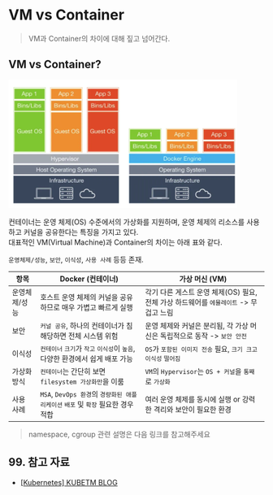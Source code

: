# VM vs Container

> VM과 Container의 차이에 대해 짚고 넘어간다.

## VM vs Container?

<img src="./img/container_vm.png" width="450px">

컨테이너는 운영 체제(OS) 수준에서의 가상화를 지원하며, 운영 체제의 리소스를 사용하고 커널을 공유한다는 특징을 가지고 있다.  
대표적인 VM(Virtual Machine)과 Container의 차이는 아래 표와 같다.

`운영체제/성능`, `보안`, `이식성`, `사용 사례` 등등 존재.

| 항목 | Docker (컨테이너) | 가상 머신 (VM) |
|---------------------|---------------------------------------------------------------------------------|----------------------------------------------------|
| 운영체제/성능 | 호스트 운영 체제의 커널을 공유하므로 매우 가볍고 빠르게 실행 | 각기 다른 게스트 운영 체제(OS) 필요, 전체 가상 하드웨어를 `에뮬레이트` -> 무겁고 느림 |
| 보안 | `커널 공유`, 하나의 컨테이너가 침해당하면 전체 시스템 위험 | 운영 체제와 커널은 분리됨, 각 가상 머신은 독립적으로 동작 -> `보안 안전` |
| 이식성 | `컨테이너` `크기`가 `작고` `이식성`이 `높음`, 다양한 환경에서 쉽게 배포 가능 | `OS`가 `포함된 이미지 전송` 필요, `크기 크고` `이식성` `떨어짐` |
| 가상화 방식 | `컨테이너`는 간단히 보면 `filesystem 가상화만`을 이룸  | `VM`의 `Hypervisor`는 `OS + 커널`을 `통째`로 `가상화` |
| 사용 사례 | `MSA`, `DevOps 환경`의 `경량화된 애플리케이션` `배포` 및 `확장` 필요한 경우 적합 | 여러 운영 체제를 동시에 실행 or 강력한 격리와 보안이 필요한 환경 |

> namespace, cgroup 관련 설명은 다음 링크를 참고해주세요

## 99. 참고 자료

- [[Kubernetes] KUBETM BLOG](https://kubetm.github.io/k8s/01-beginner-index/)